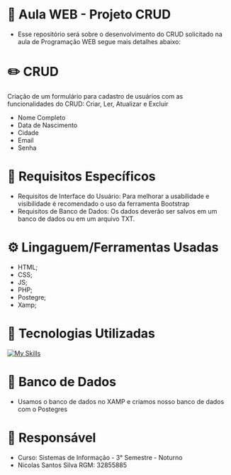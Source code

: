 <h1>📍 Aula WEB - Projeto CRUD </h1>

- Esse repositório será sobre o desenvolvimento do CRUD solicitado na aula de Programação WEB segue mais detalhes abaixo:

<h1>✏️ CRUD</h1>
Criação de um formulário para cadastro de usuários com as funcionalidades do CRUD: Criar, Ler, Atualizar e Excluir

- Nome Completo
- Data de Nascimento
- Cidade
- Email
- Senha
  
<h1>📑 Requisitos Específicos</h1>

- Requisitos de Interface do Usuário: Para melhorar a usabilidade e visibilidade é recomendado o uso da ferramenta Bootstrap
- Requisitos de Banco de Dados: Os dados deverão ser salvos em um banco de dados ou em um arquivo TXT.


<h1>⚙ Lingaguem/Ferramentas Usadas</h1>

- HTML;
- CSS;
- JS;
- PHP;
- Postegre;
- Xamp;

<h1>🔗 Tecnologias Utilizadas</h1>

 [![My Skills](https://skillicons.dev/icons?i=php,html,css,bootstrap,vscode,github,git,postgres,js&perline=5)](https://skillicons.dev)


<h1>🎲 Banco de Dados</h1>

- Usamos o banco de dados no XAMP e criamos nosso banco de dados com o Postegres

<h1>👤 Responsável</h1>

- Curso: Sistemas de Informação - 3° Semestre - Noturno
- Nicolas Santos Silva RGM: 32855885
